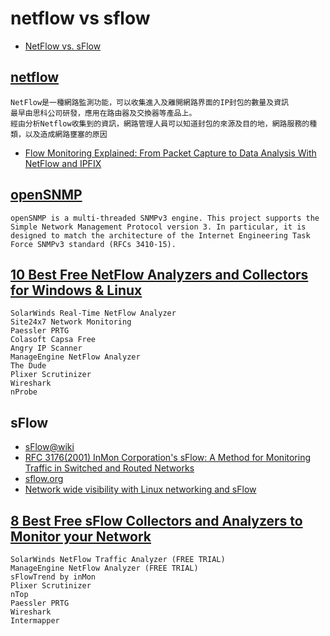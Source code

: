 # netflow vs sflow

- [NetFlow vs. sFlow](https://www.kentik.com/blog/netflow-vs-sflow/)

## [netflow](https://en.wikipedia.org/wiki/NetFlow)
```
NetFlow是一種網路監測功能，可以收集進入及離開網路界面的IP封包的數量及資訊
最早由思科公司研發，應用在路由器及交換器等產品上。
經由分析Netflow收集到的資訊，網路管理人員可以知道封包的來源及目的地，網路服務的種類，以及造成網路壅塞的原因
```
- [Flow Monitoring Explained: From Packet Capture to Data Analysis With NetFlow and IPFIX](https://ieeexplore.ieee.org/document/6814316)

## [openSNMP](https://sourceforge.net/projects/opensnmp/) 
```
openSNMP is a multi-threaded SNMPv3 engine. This project supports the
Simple Network Management Protocol version 3. In particular, it is
designed to match the architecture of the Internet Engineering Task Force SNMPv3 standard (RFCs 3410-15).
```
## [10 Best Free NetFlow Analyzers and Collectors for Windows & Linux](https://www.pcwdld.com/best-free-netflow-analyzers-and-collectors-for-windows)
```
SolarWinds Real-Time NetFlow Analyzer 
Site24x7 Network Monitoring 
Paessler PRTG 
Colasoft Capsa Free 
Angry IP Scanner 
ManageEngine NetFlow Analyzer 
The Dude 
Plixer Scrutinizer 
Wireshark 
nProbe 
```
## sFlow

- [sFlow@wiki](https://en.wikipedia.org/wiki/SFlow)
- [RFC 3176(2001) InMon Corporation's sFlow: A Method for Monitoring Traffic in Switched and Routed Networks](https://www.ietf.org/rfc/rfc3176.txt)
- [sflow.org](https://sflow.org/)
- [Network wide visibility with Linux networking and sFlow](https://netdevconf.info/0x15/session.html?Network-wide-visibility-with-Linux-networking-and-sFlow)

## [8 Best Free sFlow Collectors and Analyzers to Monitor your Network](https://www.pcwdld.com/best-sflow-collectors-analyzers-free)
```
SolarWinds NetFlow Traffic Analyzer (FREE TRIAL) 
ManageEngine NetFlow Analyzer (FREE TRIAL) 
sFlowTrend by inMon 
Plixer Scrutinizer
nTop 
Paessler PRTG 
Wireshark 
Intermapper 
```
